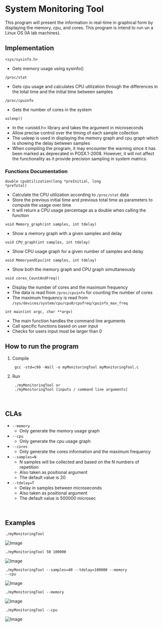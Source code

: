 # System Monitoring Tool 

This program will present the information in real-time in graphical form by displaying the memory, cpu, and cores. This program is intend to run un a Linux OS (IA lab machines).

## Implementation  

<code><sys/sysinfo.h></code>
 * Gets memory usage using sysinfo()

<code>/proc/stat</code>
 * Gets cpu usage and calculates CPU utilization through the differences in the total time and the initial time between samples

<code>/proc/cpuinfo</code>
 * Gets the number of cores in the system

<code>usleep()</code>
 * In the <unistd.h> library and takes the argument in microseconds
 * Allow precise control over the timing of each sample collection 
 * The usleep is used in displaying the memory graph and cpu graph which is showing the delay between samples
 * When compiling the program, it may encounter the warning since it has been marked as deprecated in POSX.1-2008. However, it will not affect the functionality as it provide precision sampling in system matrics. 

### Functions Documentation

<code>double cpuUtilization(long *preInitial, long *preTotal)</code>
 * Calculate the CPU utilization according to <code>/proc/stat</code> data
 * Store the previous initial time and previous total time as parameters to compute the usage over time
 * It will return a CPU usage percentage as a double when calling the function

<code>void Memory_graph(int samples, int tdelay)</code>
 * Show a memory graph with a given samples and delay

<code>void CPU_graph(int samples, int tdelay)</code>
 * Show CPU usage graph for a given number of samples and delay

<code>void MemoryandCpu(int samples, int tdelay)</code>
 * Show both the memory graph and CPU graph simultaneously

<code>void cores_CountAndFreq()</code>
 * Display the number of cores and the maximum frequency
 * The data is read from <code>/proc/cpuinfo</code> for counting the number of cores
 * The maximum frequency is read from <code>/sys/devices/system/cpu/cpu0/cpufreq/cpuinfo_max_freq</code>

<code>int main(int argc, char **argv)</code>
 * The main function handles the command line arguments
 * Call specific functions based on user input
 * Checks for users input must be larger than 0

## How to run the program

1. Compile 

        gcc -std=c99 -Wall -o myMonitoringTool myMonitoringTool.c


2. Run
   
        ./myMonitoringTool or
        ./myMonitoringTool [inputs / command line arguments]

<br> 

## CLAs

* <code>--memory</code>
  * Only generate the memory usage graph
* <code>--cpu</code>
  * Only generate the cpu usage graph
* <code>--cores</code>
  * Only generate the cores information and the maximum frequency 
* <code>--samples=N</code>
  * N samples will be collected and based on the N numbers of repetition 
  * Also taken as positional argument
  * The default value is 20
* <code>--tdelay=T</code>
  * Delay in samples between microseconds
  * Also taken as positional argument
  * The default value is 500000 microsec

<br> 

## Examples

<code>./myMonitoringTool</code>

![Image](https://drive.google.com/uc?export=view&id=1zOqrn9akIi9AZV4cdpQmmhzqj8QQoHmc)





<code>./myMonitoringTool 50 100000</code>
        
![Image](https://drive.google.com/uc?export=view&id=1plgghWWBYmBUtvOREbxdGH5YI3_zZI3l)




<code>./myMonitoringTool --samples=40 --tdelay=100000 --memory --cpu</code>

![Image](https://drive.google.com/uc?export=view&id=1Zcx-aO4EuLhRVvZPG6CVJ7WJ8Z2sdvHU)







<code>./myMonitoringTool --memory</code>

![Image](https://drive.google.com/uc?export=view&id=1k-pegCXj0CMcNUGWvujLDAErWpIVUwQC)





<code>./myMonitoringTool --cpu</code>

![Image](https://drive.google.com/uc?export=view&id=1fyCJWvJzle5Pjt1B1657Lcl4eWowinGR)
